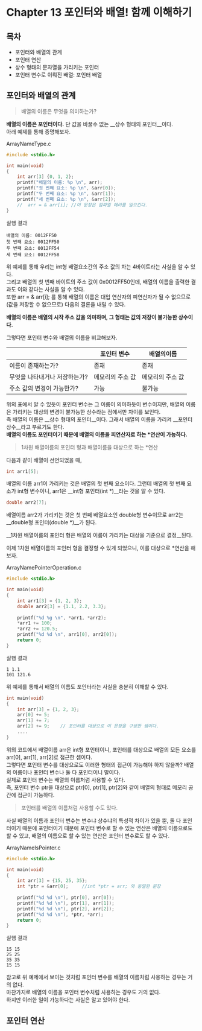 # Chapter 13 포인터와 배열! 함께 이해하기



## 목차

- 포인터와 배열의 관계
- 포인터 연산
- 상수 형태의 문자열을 가리키는 포인터
- 포인터 변수로 이뤄진 배열: 포인터 배열



## 포인터와 배열의 관계

> 배열의 이름은 무엇을 의미하는가?

__배열의 이름은 포인터이다.__ 단 값을 바꿀수 없는 __상수 형태의 포인터__이다.  
아래 예제를 통해 증명해보자.



ArrayNameType.c

```c
#include <stdio.h>

int	main(void)
{
    int	arr[3] {0, 1, 2};
    printf("배열의 이름: %p \n", arr);
    printf("첫 번째 요소: %p \n", &arr[0]);
    printf("두 번째 요소: %p \n", &arr[1]);
    printf("세 번째 요소: %p \n", &arr[2]);
    //	arr = & arr[i];	//이 문장은 컴파일 에러를 일으킨다.
}
```



실행 결과

```
배열의 이름: 0012FF50
첫 번째 요소: 0012FF50
두 번째 요소: 0012FF54
세 번째 요소: 0012FF58
```

위 예제를 통해 우리는 int형 배열요소간의 주소 값의 차는 4바이트라는 사실을 알 수 있다.  
그리고 배열의 첫 번째 바이트의 주소 값이 0x0012FF50인데, 배열의 이름을 출력한 결과도 이와 같다는 사실을 알 수 있다.  
또한 arr = & arr[i]; 를 통해 배열의 이름은 대입 연산자의 피연산자가 될 수 없으므로(값을 저장할 수 없으므로) 다음의 결론을 내릴 수 있다.

__배열의 이름은 배열의 시작 주소 값을 의미하며, 그 형태는 값의 저장이 불가능한 상수이다.__

그렇다면 포인터 변수와 배열의 이름을 비교해보자.

|                               | 포인터 변수      | 배열의이름       |
| ----------------------------- | ---------------- | ---------------- |
| 이름이 존재하는가?            | 존재             | 존재             |
| 무엇을 나타내거나 저장하는가? | 메모리의 주소 값 | 메모리의 주소 값 |
| 주소 값의 변경이 가능한가?    | 가능             | 불가능           |

위의 표에서 알 수 있듯이 포인터 변수는 그 이름이 의미하듯이 변수이지만, 배열의 이름은 가리키는 대상의 변경이 불가능한 상수라는 점에서만 차이를 보인다.  
즉 배열의 이름은 __상수 형태의 포인터__이다. 그래서 배열의 이름을 가리켜 __포인터 상수__라고 부르기도 한다.  
__배열의 이름도 포인터이기 때문에 배열의 이름을 피연산자로 하는 *연산이 가능하다.__



> 1차원 배열이름의 포인터 형과 배열이름을 대상으로 하는 *연산

다음과 같이 배열이 선언되었을 때,

```c
int arr1[5];
```

배열의 이름 arr1이 가리키는 것은 배열의 첫 번째 요소이다. 그런데 배열의 첫 번째 요소가 int형 변수이니, arr1은 __int형 포인터(int *)__라는 것을 알 수 있다.

```c
double arr2[7];
```

배열이름 arr2가 가리키는 것은 첫 번째 배열요소인 double형 변수이므로 arr2는 __double형 포인터(double *)__가 된다.

__1차원 배열이름의 포인터 형은 배열의 이름이 가리키는 대상을 기준으로 결정__된다.

이제 1차원 배열이름의 포인터 형을 결정할 수 있게 되었으니, 이를 대상으로 *연산을 해 보자.



ArrayNamePointerOperation.c

```c
#include <stdio.h>

int	main(void)
{
    int arr1[3] = {1, 2, 3};
    double arr2[3] = {1.1, 2.2, 3.3};
    
    printf("%d %g \n", *arr1, *arr2);
    *arr1 += 100;
    *arr2 += 120.5;
    printf("%d %d \n", arr1[0], arr2[0]);
    return 0;
}
```



실행 결과

```
1 1.1
101 121.6
```

위 예제를 통해서 배열의 이름도 포인터라는 사실을 충분히 이해할 수 있다.



```c
int	main(void)
{
	int arr[3] = {1, 2, 3};
	arr[0] += 5;
	arr[1] += 7;
	arr[2] += 9;	// 포인터를 대상으로 이 문장을 구성한 셈이다.
	....
}
```

위의 코드에서 배열이름 arr은 int형 포인터이니, 포인터를 대상으로 배열의 모든 요소를 arr[0], arr[1], arr[2]로 접근한 셈이다.  
그렇다면 포인터 변수를 대상으로도 이러한 형태의 접근이 가능해야 하지 않을까? 배열의 이름이나 포인터 변수나 둘 다 포인터이니 말이다.  
실제로 포인터 변수는 배열의 이름처럼 사용할 수 있다.  
즉, 포인터 변수 ptr을 대상으로 ptr[0], ptr[1], ptr[2]와 같이 배열의 형태로 메모리 공간에 접근이 가능하다.



> 포인터를 배열의 이름처럼 사용할 수도 있다.

사실 배열의 이름과 포인터 변수는 변수냐 상수냐의 특성적 차이가 있을 뿐, 둘 다 포인터이기 때문에 포인터이기 때문에 포인터 변수로 할 수 있는 연산은 배열의 이름으로도 할 수 있고, 배열의 이름으로 할 수 있는 연산은 포인터 변수로도 할 수 있다.



ArrayNameIsPointer.c

```c
#include <stdio.h>

int	main(void)
{
    int	arr[3] = {15, 25, 35};
    int *ptr = &arr[0];		//int *ptr = arr; 와 동일한 문장
    
    printf("%d %d \n"), ptr[0], arr[0]);
    printf("%d %d \n"), ptr[1], arr[1]);
    printf("%d %d \n"), ptr[2], arr[2]);
    printf("%d %d \n"), *ptr, *arr);
    return 0;
}
```



실행 결과

```
15 15
25 25
35 35
15 15
```

참고로 위 예제에서 보이는 것처럼 포인터 변수를 배열의 이름처럼 사용하는 경우는 거의 없다.  
마찬가지로 배열의 이름을 포인터 변수처럼 사용하는 경우도 거의 없다.  
하지만 이러한 일이 가능하다는 사실은 알고 있어야 한다.



## 포인터 연산

